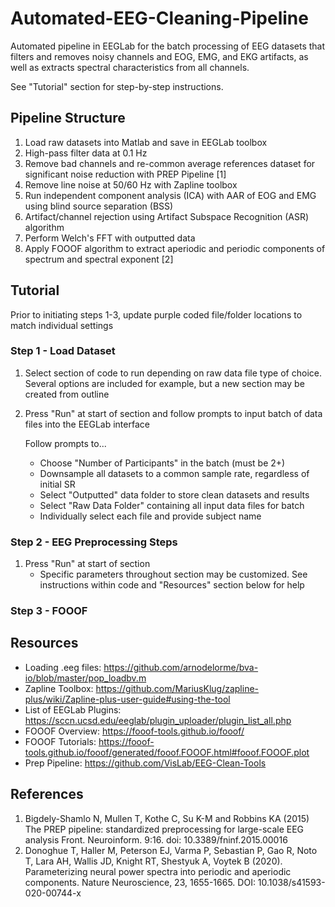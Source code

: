 # Automated-EEG-Cleaning-Pipeline
Automated pipeline in EEGLab for the batch processing of EEG datasets that filters and removes noisy channels and EOG, EMG, and EKG artifacts, as well as extracts spectral characteristics from all channels. 

See "Tutorial" section for step-by-step instructions. 

## Pipeline Structure 
1. Load raw datasets into Matlab and save in EEGLab toolbox​
2. High-pass filter data at 0.1 Hz​
3. Remove bad channels and re-common average references dataset for significant noise reduction with PREP Pipeline [1] ​
4. Remove line noise at 50/60 Hz with Zapline toolbox ​
5. Run independent component analysis (ICA) with AAR of EOG and EMG using blind source separation (BSS) ​
6. Artifact/channel rejection using Artifact Subspace Recognition (ASR) algorithm
7. Perform Welch's FFT with outputted data
8. Apply FOOOF algorithm to extract aperiodic and periodic components of spectrum and spectral exponent [2] 

## Tutorial
Prior to initiating steps 1-3, update purple coded file/folder locations to match individual settings

### Step 1 - Load Dataset 
1. Select section of code to run depending on raw data file type of choice. Several options are included for example, but a new section may be created from outline
2. Press "Run" at start of section and follow prompts to input batch of data files into the EEGLab interface 

   Follow prompts to...
   - Choose "Number of Participants" in the batch (must be 2+)
   - Downsample all datasets to a common sample rate, regardless of initial SR
   - Select "Outputted" data folder to store clean datasets and results
   - Select "Raw Data Folder" containing all input data files for batch 
   - Individually select each file and provide subject name 

### Step 2 - EEG Preprocessing Steps  
1. Press "Run" at start of section
   - Specific parameters throughout section may be customized. See instructions within code and "Resources" section below for help



### Step 3 - FOOOF


## Resources
- Loading .eeg files:
https://github.com/arnodelorme/bva-io/blob/master/pop_loadbv.m 
- Zapline Toolbox:
https://github.com/MariusKlug/zapline-plus/wiki/Zapline-plus-user-guide#using-the-tool
- List of EEGLab Plugins:
https://sccn.ucsd.edu/eeglab/plugin_uploader/plugin_list_all.php
- FOOOF Overview: 
https://fooof-tools.github.io/fooof/
- FOOOF Tutorials:
https://fooof-tools.github.io/fooof/generated/fooof.FOOOF.html#fooof.FOOOF.plot
- Prep Pipeline: 
https://github.com/VisLab/EEG-Clean-Tools

## References
1. Bigdely-Shamlo N, Mullen T, Kothe C, Su K-M and Robbins KA (2015) The PREP pipeline: standardized preprocessing for large-scale EEG analysis Front. Neuroinform. 9:16. doi: 10.3389/fninf.2015.00016
2. Donoghue T, Haller M, Peterson EJ, Varma P, Sebastian P, Gao R, Noto T, Lara AH, Wallis JD, Knight RT, Shestyuk A, Voytek B (2020). Parameterizing neural power spectra into periodic and aperiodic components. Nature Neuroscience, 23, 1655-1665. DOI: 10.1038/s41593-020-00744-x
